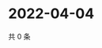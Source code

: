 # 2022-04-04

共 0 条

<!-- BEGIN WEIBO -->
<!-- 最后更新时间 Mon Apr 04 2022 12:18:58 GMT+0800 (China Standard Time) -->

<!-- END WEIBO -->
